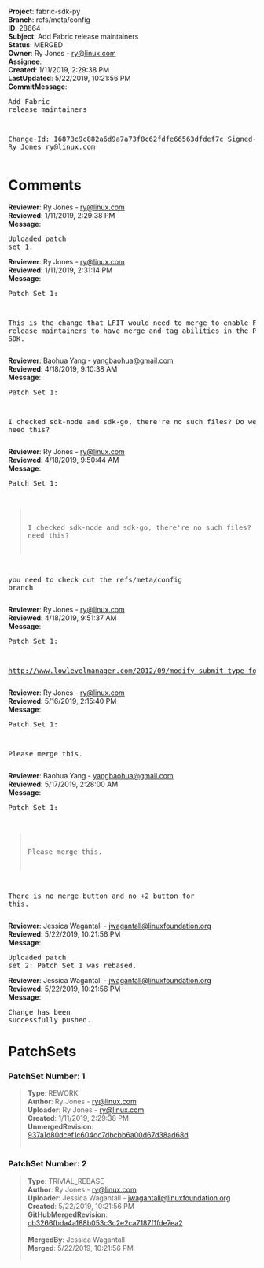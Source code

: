 <strong>Project</strong>: fabric-sdk-py<br><strong>Branch</strong>: refs/meta/config<br><strong>ID</strong>: 28664<br><strong>Subject</strong>: Add Fabric release maintainers<br><strong>Status</strong>: MERGED<br><strong>Owner</strong>: Ry Jones - ry@linux.com<br><strong>Assignee</strong>:<br><strong>Created</strong>: 1/11/2019, 2:29:38 PM<br><strong>LastUpdated</strong>: 5/22/2019, 10:21:56 PM<br><strong>CommitMessage</strong>:<br><pre>Add Fabric release maintainers

Change-Id: I6873c9c882a6d9a7a73f8c62fdfe66563dfdef7c
Signed-off-by: Ry Jones <ry@linux.com>
</pre><h1>Comments</h1><strong>Reviewer</strong>: Ry Jones - ry@linux.com<br><strong>Reviewed</strong>: 1/11/2019, 2:29:38 PM<br><strong>Message</strong>: <pre>Uploaded patch set 1.</pre><strong>Reviewer</strong>: Ry Jones - ry@linux.com<br><strong>Reviewed</strong>: 1/11/2019, 2:31:14 PM<br><strong>Message</strong>: <pre>Patch Set 1:

This is the change that LFIT would need to merge to enable Fabric release maintainers to have merge and tag abilities in the Python SDK.</pre><strong>Reviewer</strong>: Baohua Yang - yangbaohua@gmail.com<br><strong>Reviewed</strong>: 4/18/2019, 9:10:38 AM<br><strong>Message</strong>: <pre>Patch Set 1:

I checked sdk-node and sdk-go, there're no such files?
Do we still need this?</pre><strong>Reviewer</strong>: Ry Jones - ry@linux.com<br><strong>Reviewed</strong>: 4/18/2019, 9:50:44 AM<br><strong>Message</strong>: <pre>Patch Set 1:

> I checked sdk-node and sdk-go, there're no such files?
 > Do we still need this?

you need to check out the refs/meta/config branch</pre><strong>Reviewer</strong>: Ry Jones - ry@linux.com<br><strong>Reviewed</strong>: 4/18/2019, 9:51:37 AM<br><strong>Message</strong>: <pre>Patch Set 1:

http://www.lowlevelmanager.com/2012/09/modify-submit-type-for-gerrit-project.html</pre><strong>Reviewer</strong>: Ry Jones - ry@linux.com<br><strong>Reviewed</strong>: 5/16/2019, 2:15:40 PM<br><strong>Message</strong>: <pre>Patch Set 1:

Please merge this.</pre><strong>Reviewer</strong>: Baohua Yang - yangbaohua@gmail.com<br><strong>Reviewed</strong>: 5/17/2019, 2:28:00 AM<br><strong>Message</strong>: <pre>Patch Set 1:

> Please merge this.

There is no merge button and no +2 button for this.</pre><strong>Reviewer</strong>: Jessica Wagantall - jwagantall@linuxfoundation.org<br><strong>Reviewed</strong>: 5/22/2019, 10:21:56 PM<br><strong>Message</strong>: <pre>Uploaded patch set 2: Patch Set 1 was rebased.</pre><strong>Reviewer</strong>: Jessica Wagantall - jwagantall@linuxfoundation.org<br><strong>Reviewed</strong>: 5/22/2019, 10:21:56 PM<br><strong>Message</strong>: <pre>Change has been successfully pushed.</pre><h1>PatchSets</h1><h3>PatchSet Number: 1</h3><blockquote><strong>Type</strong>: REWORK<br><strong>Author</strong>: Ry Jones - ry@linux.com<br><strong>Uploader</strong>: Ry Jones - ry@linux.com<br><strong>Created</strong>: 1/11/2019, 2:29:38 PM<br><strong>UnmergedRevision</strong>: [937a1d80dcef1c604dc7dbcbb6a00d67d38ad68d](https://github.com/hyperledger-gerrit-archive/fabric-sdk-py/commit/937a1d80dcef1c604dc7dbcbb6a00d67d38ad68d)<br><br></blockquote><h3>PatchSet Number: 2</h3><blockquote><strong>Type</strong>: TRIVIAL_REBASE<br><strong>Author</strong>: Ry Jones - ry@linux.com<br><strong>Uploader</strong>: Jessica Wagantall - jwagantall@linuxfoundation.org<br><strong>Created</strong>: 5/22/2019, 10:21:56 PM<br><strong>GitHubMergedRevision</strong>: [cb3266fbda4a188b053c3c2e2ca7187f1fde7ea2](https://github.com/hyperledger-gerrit-archive/fabric-sdk-py/commit/cb3266fbda4a188b053c3c2e2ca7187f1fde7ea2)<br><br><strong>MergedBy</strong>: Jessica Wagantall<br><strong>Merged</strong>: 5/22/2019, 10:21:56 PM<br><br></blockquote>